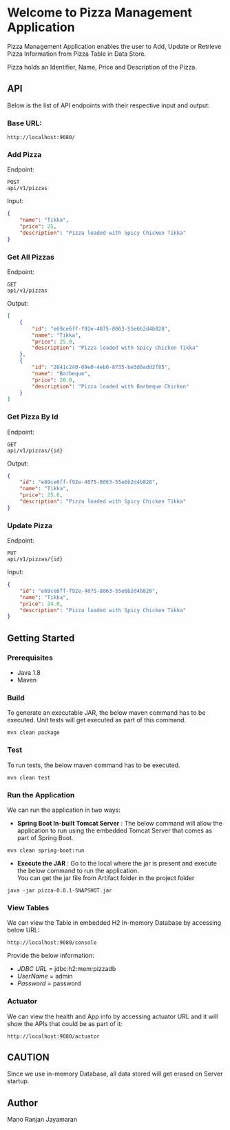 # Welcome to Pizza Management Application

Pizza Management Application enables the user to Add, Update or Retrieve Pizza Information from Pizza Table in Data Store.

Pizza holds an Identifier, Name, Price and Description of the Pizza.


## API

Below is the list of API endpoints with their respective input and output:

### Base URL:

```
http://localhost:9080/
```


### Add Pizza

Endpoint:

```
POST
api/v1/pizzas
```

Input:

```json
{
	"name": "Tikka",
	"price": 25,
	"description": "Pizza loaded with Spicy Chicken Tikka"
}
```

### Get All Pizzas

Endpoint:

```
GET
api/v1/pizzas
```

Output:

```json
[
    {
        "id": "e69ce6ff-f92e-4075-8063-55e6b2d4b828",
        "name": "Tikka",
        "price": 25.0,
        "description": "Pizza loaded with Spicy Chicken Tikka"
    },
    {
        "id": "2041c240-09e0-4eb0-8735-be3d0add2f85",
        "name": "Barbeque",
        "price": 20.0,
        "description": "Pizza loaded with Barbeque Chicken"
    }
]
```

### Get Pizza By Id

Endpoint:

```
GET
api/v1/pizzas/{id}
```

Output:

```json
{
    "id": "e69ce6ff-f92e-4075-8063-55e6b2d4b828",
    "name": "Tikka",
    "price": 25.0,
    "description": "Pizza loaded with Spicy Chicken Tikka"
}
```

### Update Pizza

Endpoint:

```
PUT
api/v1/pizzas/{id}
```

Input:

```json
{
    "id": "e69ce6ff-f92e-4075-8063-55e6b2d4b828",
    "name": "Tikka",
    "price": 24.0,
    "description": "Pizza loaded with Spicy Chicken Tikka"
}
```

## Getting Started

### Prerequisites
* Java 1.8
* Maven

### Build
To generate an executable JAR, the below maven command has to be executed.
Unit tests will get executed as part of this command.

```
mvn clean package
```

### Test
To run tests, the below maven command has to be executed.

```
mvn clean test
```

### Run the Application
We can run the application in two ways:

*  **Spring Boot In-built Tomcat Server** :
	The below command will allow the application to run using the embedded Tomcat Server that comes as part of Spring Boot.

```
mvn clean spring-boot:run
```

*  **Execute the JAR** :
	Go to the local where the jar is present and execute the below command to run the application.  
	You can get the jar file from Artifact folder in the project folder

```
java -jar pizza-0.0.1-SNAPSHOT.jar
```

### View Tables
We can view the Table in embedded H2 In-memory Database by accessing below URL:

```
http://localhost:9080/console
```

Provide the below information:
* *JDBC URL* = jdbc:h2:mem:pizzadb
* *UserName* = admin
* *Password* = password

### Actuator
We can view the health and App info by accessing actuator URL and it will show the APIs that could be as part of it:

```
http://localhost:9080/actuator
```

## CAUTION

Since we use in-memory Database, all data stored will get erased on Server startup.

## Author

Mano Ranjan Jayamaran
